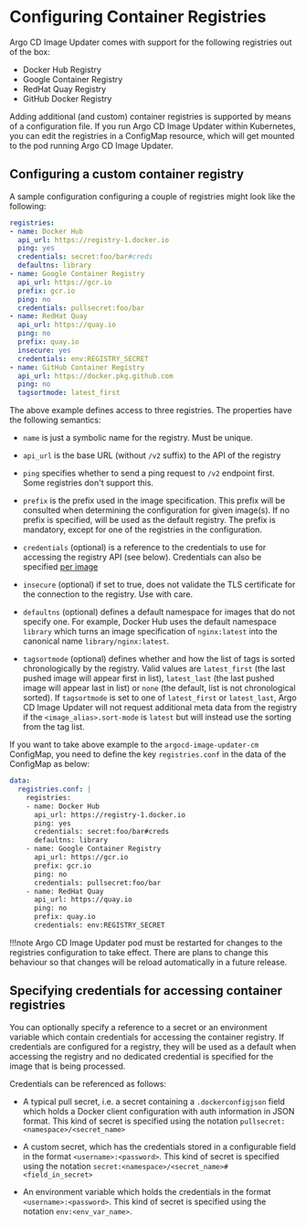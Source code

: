 # Configuring Container Registries

Argo CD Image Updater comes with support for the following registries out of the
box:

* Docker Hub Registry
* Google Container Registry
* RedHat Quay Registry
* GitHub Docker Registry

Adding additional (and custom) container registries is supported by means of a
configuration file. If you run Argo CD Image Updater within Kubernetes, you can
edit the registries in a ConfigMap resource, which will get mounted to the pod
running Argo CD Image Updater.

## Configuring a custom container registry

A sample configuration configuring a couple of registries might look like the
following:

```yaml
registries:
- name: Docker Hub
  api_url: https://registry-1.docker.io
  ping: yes
  credentials: secret:foo/bar#creds
  defaultns: library
- name: Google Container Registry
  api_url: https://gcr.io
  prefix: gcr.io
  ping: no
  credentials: pullsecret:foo/bar
- name: RedHat Quay
  api_url: https://quay.io
  ping: no
  prefix: quay.io
  insecure: yes
  credentials: env:REGISTRY_SECRET
- name: GitHub Container Registry
  api_url: https://docker.pkg.github.com
  ping: no
  tagsortmode: latest_first
```

The above example defines access to three registries. The properties have the
following semantics:

* `name` is just a symbolic name for the registry. Must be unique.

* `api_url` is the base URL (without `/v2` suffix) to the API of the registry

* `ping` specifies whether to send a ping request to `/v2` endpoint first.
  Some registries don't support this.

* `prefix` is the prefix used in the image specification. This prefix will
  be consulted when determining the configuration for given image(s). If no
  prefix is specified, will be used as the default registry. The prefix is
  mandatory, except for one of the registries in the configuration.

* `credentials` (optional) is a reference to the credentials to use for
  accessing the registry API (see below). Credentials can also be specified
  [per image](../images/#specifying-pull-secrets)

* `insecure` (optional) if set to true, does not validate the TLS certificate
  for the connection to the registry. Use with care.

* `defaultns` (optional) defines a default namespace for images that do not
  specify one. For example, Docker Hub uses the default namespace `library`
  which turns an image specification of `nginx:latest` into the canonical name
  `library/nginx:latest`.

* `tagsortmode` (optional) defines whether and how the list of tags is sorted
  chronologically by the registry. Valid values are `latest_first` (the last
  pushed image will appear first in list), `latest_last` (the last pushed image
  will appear last in list) or `none` (the default, list is not chronological
  sorted). If `tagsortmode` is set to one of `latest_first` or `latest_last`,
  Argo CD Image Updater will not request additional meta data from the registry
  if the `<image_alias>.sort-mode` is `latest` but will instead use the sorting
  from the tag list.

If you want to take above example to the `argocd-image-updater-cm` ConfigMap,
you need to define the key `registries.conf` in the data of the ConfigMap as
below:

```yaml
data:
  registries.conf: |
    registries:
    - name: Docker Hub
      api_url: https://registry-1.docker.io
      ping: yes
      credentials: secret:foo/bar#creds
      defaultns: library
    - name: Google Container Registry
      api_url: https://gcr.io
      prefix: gcr.io
      ping: no
      credentials: pullsecret:foo/bar
    - name: RedHat Quay
      api_url: https://quay.io
      ping: no
      prefix: quay.io
      credentials: env:REGISTRY_SECRET
```

!!!note
    Argo CD Image Updater pod must be restarted for changes to the registries
    configuration to take effect. There are plans to change this behaviour so
    that changes will be reload automatically in a future release.

## Specifying credentials for accessing container registries

You can optionally specify a reference to a secret or an environment variable
which contain credentials for accessing the container registry. If credentials
are configured for a registry, they will be used as a default when accessing
the registry and no dedicated credential is specified for the image that is
being processed.

Credentials can be referenced as follows:

* A typical pull secret, i.e. a secret containing a `.dockerconfigjson` field
  which holds a Docker client configuration with auth information in JSON
  format. This kind of secret is specified using the notation
  `pullsecret:<namespace>/<secret_name>`

* A custom secret, which has the credentials stored in a configurable field in
  the format `<username>:<password>`. This kind of secret is specified using
  the notation `secret:<namespace>/<secret_name>#<field_in_secret>`

* An environment variable which holds the credentials in the format
  `<username>:<password>`. This kind of secret is specified using the notation
  `env:<env_var_name>`.
